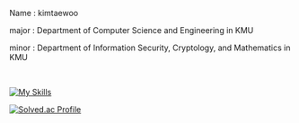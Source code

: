 
<div>
  <p> 
    Name : kimtaewoo
  </p>
</div>
<div>
  <p> 
    major : Department of Computer Science and Engineering in KMU
  </p>
</div>
<div>
  <p> 
    minor : Department of Information Security, Cryptology, and Mathematics in KMU
  </p>
</div>

<br>


[![My Skills](https://skillicons.dev/icons?i=c,cpp,java)](https://skillicons.dev)

[![Solved.ac Profile](http://mazassumnida.wtf/api/v2/generate_badge?boj=bezzi1654)](https://solved.ac/bezzi1654/)


